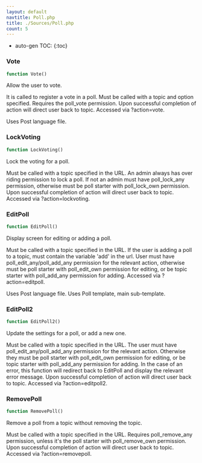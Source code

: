 ```yaml
---
layout: default
navtitle: Poll.php
title: ./Sources/Poll.php
count: 5
---
```

* auto-gen TOC:
{:toc}
### Vote

```php
function Vote()
```
Allow the user to vote.

It is called to register a vote in a poll.
Must be called with a topic and option specified.
Requires the poll_vote permission.
Upon successful completion of action will direct user back to topic.
Accessed via ?action=vote.

Uses Post language file.

### LockVoting

```php
function LockVoting()
```
Lock the voting for a poll.

Must be called with a topic specified in the URL.
An admin always has over riding permission to lock a poll.
If not an admin must have poll_lock_any permission, otherwise must
be poll starter with poll_lock_own permission.
Upon successful completion of action will direct user back to topic.
Accessed via ?action=lockvoting.

### EditPoll

```php
function EditPoll()
```
Display screen for editing or adding a poll.

Must be called with a topic specified in the URL.
If the user is adding a poll to a topic, must contain the variable
'add' in the url.
User must have poll_edit_any/poll_add_any permission for the
relevant action, otherwise must be poll starter with poll_edit_own
permission for editing, or be topic starter with poll_add_any permission for adding.
Accessed via ?action=editpoll.

Uses Post language file.
Uses Poll template, main sub-template.

### EditPoll2

```php
function EditPoll2()
```
Update the settings for a poll, or add a new one.

Must be called with a topic specified in the URL.
The user must have poll_edit_any/poll_add_any permission
for the relevant action. Otherwise they must be poll starter
with poll_edit_own permission for editing, or be topic starter
with poll_add_any permission for adding.
In the case of an error, this function will redirect back to
EditPoll and display the relevant error message.
Upon successful completion of action will direct user back to topic.
Accessed via ?action=editpoll2.

### RemovePoll

```php
function RemovePoll()
```
Remove a poll from a topic without removing the topic.

Must be called with a topic specified in the URL.
Requires poll_remove_any permission, unless it's the poll starter
with poll_remove_own permission.
Upon successful completion of action will direct user back to topic.
Accessed via ?action=removepoll.


